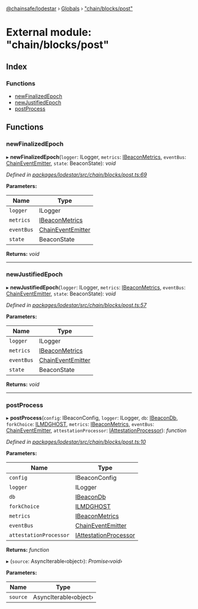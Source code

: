 [@chainsafe/lodestar](../README.md) › [Globals](../globals.md) › ["chain/blocks/post"](_chain_blocks_post_.md)

# External module: "chain/blocks/post"

## Index

### Functions

* [newFinalizedEpoch](_chain_blocks_post_.md#newfinalizedepoch)
* [newJustifiedEpoch](_chain_blocks_post_.md#newjustifiedepoch)
* [postProcess](_chain_blocks_post_.md#postprocess)

## Functions

###  newFinalizedEpoch

▸ **newFinalizedEpoch**(`logger`: ILogger, `metrics`: [IBeaconMetrics](../interfaces/_metrics_interface_.ibeaconmetrics.md), `eventBus`: [ChainEventEmitter](_chain_interface_.md#chaineventemitter), `state`: BeaconState): *void*

*Defined in [packages/lodestar/src/chain/blocks/post.ts:69](https://github.com/ChainSafe/lodestar/blob/7e3e010f1/packages/lodestar/src/chain/blocks/post.ts#L69)*

**Parameters:**

Name | Type |
------ | ------ |
`logger` | ILogger |
`metrics` | [IBeaconMetrics](../interfaces/_metrics_interface_.ibeaconmetrics.md) |
`eventBus` | [ChainEventEmitter](_chain_interface_.md#chaineventemitter) |
`state` | BeaconState |

**Returns:** *void*

___

###  newJustifiedEpoch

▸ **newJustifiedEpoch**(`logger`: ILogger, `metrics`: [IBeaconMetrics](../interfaces/_metrics_interface_.ibeaconmetrics.md), `eventBus`: [ChainEventEmitter](_chain_interface_.md#chaineventemitter), `state`: BeaconState): *void*

*Defined in [packages/lodestar/src/chain/blocks/post.ts:57](https://github.com/ChainSafe/lodestar/blob/7e3e010f1/packages/lodestar/src/chain/blocks/post.ts#L57)*

**Parameters:**

Name | Type |
------ | ------ |
`logger` | ILogger |
`metrics` | [IBeaconMetrics](../interfaces/_metrics_interface_.ibeaconmetrics.md) |
`eventBus` | [ChainEventEmitter](_chain_interface_.md#chaineventemitter) |
`state` | BeaconState |

**Returns:** *void*

___

###  postProcess

▸ **postProcess**(`config`: IBeaconConfig, `logger`: ILogger, `db`: [IBeaconDb](../interfaces/_db_api_beacon_interface_.ibeacondb.md), `forkChoice`: [ILMDGHOST](../interfaces/_chain_forkchoice_interface_.ilmdghost.md), `metrics`: [IBeaconMetrics](../interfaces/_metrics_interface_.ibeaconmetrics.md), `eventBus`: [ChainEventEmitter](_chain_interface_.md#chaineventemitter), `attestationProcessor`: [IAttestationProcessor](../interfaces/_chain_interface_.iattestationprocessor.md)): *function*

*Defined in [packages/lodestar/src/chain/blocks/post.ts:10](https://github.com/ChainSafe/lodestar/blob/7e3e010f1/packages/lodestar/src/chain/blocks/post.ts#L10)*

**Parameters:**

Name | Type |
------ | ------ |
`config` | IBeaconConfig |
`logger` | ILogger |
`db` | [IBeaconDb](../interfaces/_db_api_beacon_interface_.ibeacondb.md) |
`forkChoice` | [ILMDGHOST](../interfaces/_chain_forkchoice_interface_.ilmdghost.md) |
`metrics` | [IBeaconMetrics](../interfaces/_metrics_interface_.ibeaconmetrics.md) |
`eventBus` | [ChainEventEmitter](_chain_interface_.md#chaineventemitter) |
`attestationProcessor` | [IAttestationProcessor](../interfaces/_chain_interface_.iattestationprocessor.md) |

**Returns:** *function*

▸ (`source`: AsyncIterable‹object›): *Promise‹void›*

**Parameters:**

Name | Type |
------ | ------ |
`source` | AsyncIterable‹object› |

